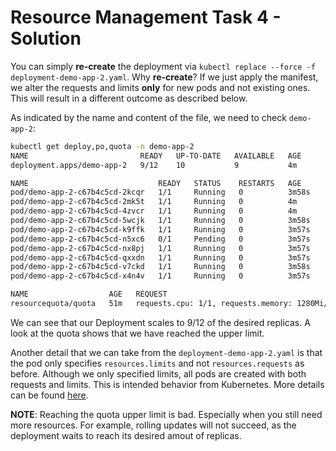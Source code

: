 # Resource Management Task 4 - Solution

You can simply __re-create__ the deployment via `kubectl replace --force -f deployment-demo-app-2.yaml`. Why __re-create__? If we just apply the manifest, we alter the requests and limits __only__ for new pods and not existing ones. This will result in a different outcome as described below.

As indicated by the name and content of the file, we need to check `demo-app-2`: 

```bash
kubectl get deploy,po,quota -n demo-app-2
NAME                         READY   UP-TO-DATE   AVAILABLE   AGE
deployment.apps/demo-app-2   9/12    10           9           4m

NAME                             READY   STATUS    RESTARTS   AGE
pod/demo-app-2-c67b4c5cd-2kcqr   1/1     Running   0          3m58s
pod/demo-app-2-c67b4c5cd-2mk5t   1/1     Running   0          4m
pod/demo-app-2-c67b4c5cd-4zvcr   1/1     Running   0          4m
pod/demo-app-2-c67b4c5cd-5wcjk   1/1     Running   0          3m58s
pod/demo-app-2-c67b4c5cd-k9ffk   1/1     Running   0          3m57s
pod/demo-app-2-c67b4c5cd-n5xc6   0/1     Pending   0          3m57s
pod/demo-app-2-c67b4c5cd-nx8pj   1/1     Running   0          3m57s
pod/demo-app-2-c67b4c5cd-qxxdn   1/1     Running   0          3m57s
pod/demo-app-2-c67b4c5cd-v7ckd   1/1     Running   0          3m58s
pod/demo-app-2-c67b4c5cd-x4n4v   1/1     Running   0          3m57s

NAME                  AGE   REQUEST                                          LIMIT
resourcequota/quota   51m   requests.cpu: 1/1, requests.memory: 1280Mi/2Gi   
```

We can see that our Deployment scales to 9/12 of the desired replicas. A look at the quota shows that we have reached the upper limit.

Another detail that we can take from the `deployment-demo-app-2.yaml` is that the pod only specifies `resources.limits` and not `resources.requests` as before. Although we only specified limits, all pods are created with both requests and limits. This is intended behavior from Kubernetes. More details can be found [here](https://kubernetes.io/docs/concepts/configuration/manage-resources-containers/).

__NOTE__: Reaching the quota upper limit is bad. Especially when you still need more resources. For example, rolling updates will not succeed, as the deployment waits to reach its desired amout of replicas.

